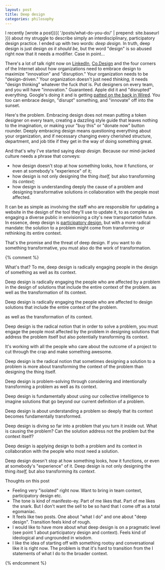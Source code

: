 ```yaml
---
layout: post
title: Deep design
categories: philosophy
---
```


I recently [wrote a post]({{ '/posts/what-do-you-do/' | prepend: site.baseurl }}) about my struggle to describe simply an interdisciplinary, participatory design practice. I ended up with two words: _deep design._ In truth, deep design is just design _as it should be,_ but the word "design" is so abused right now that it needs a modifier. Case in point...

There's a lot of talk right now on [LinkedIn](https://www.linkedin.com/pulse/20140602124457-338303448-why-the-most-successful-companies-embrace-design), [Co.Design](http://www.fastcodesign.com/3016247/10-lessons-for-design-driven-success) and the four corners of the Internet about how organizations need to embrace design to maximize "innovation" and "disruption." Your organization needs to be "design-driven." Your organization doesn't just need _thinking,_ it needs "design thinking" whatever the fuck _that_ is. Put designers on every team, and you will have "innovation." Guaranteed. Apple did it and "disrupted" everything. Google's doing it and is getting [patted on the back in Wired](http://www.wired.com/2014/12/google-material-design/). You too can embrace design, "disrupt" something, and "innovate" off into the sunset.

Here's the problem. Embracing design does not mean putting a token designer on every team, creating a dazzling style guide that leaves nothing to the imagination, or making your "buy this" or "donate now" button rounder. Deeply embracing design means questioning everything about your organization, and if necessary changing every cherished structure, department, and job title if they get in the way of doing something great. 

And that's why I've started saying _deep design._ Because our mind-jacked culture needs a phrase that conveys:

 * how design doesn't stop at how something looks, how it functions, or even at somebody's "experience" of it; 
 * how design is not only designing the thing _itself,_ but also transforming its _context;_ 
 * how design is understanding deeply the cause of a problem and designing transformative solutions in collaboration with the people most affected. 

It can be as simple as involving the staff who are responsible for updating a website in the design of the tool they'll use to update it, to as complex as engaging a diverse public in envisioning a city's new transportation future. In essence, deep design is [participatory design](http://en.wikipedia.org/wiki/Participatory_design), but with a more radical mandate: the solution to a problem might come from transforming or rethinking its entire context.

That's the promise and the threat of deep design. If you want to do something transformative, you must also do the work of transformation.

{% comment %}

What's that? To me, deep design is radically engaging people in the design of something as well as its context.

Deep design is radically engaging the people who are affected by a problem in the design of solutions that include the entire context of the problem. as well as the transformation of its context.

Deep design is radically engaging the people who are affected to design solutions that include the entire context of the problem. 

as well as the transformation of its context.

Deep design is the radical notion that in order to solve a problem, you must engage the people most affected by the problem in designing solutions that address the problem itself but also potentially transforming its context.

It's working with all the people who care about the outcome of a project to cut through the crap and make something awesome.

Deep design is the radical notion that sometimes designing a solution to a problem is more about transforming the context of the problem than designing the thing itself.

Deep design is problem-solving through considering and intentionally transforming a problem as well as its context.

Deep design is fundamentally about using our collective intelligence to imagine solutions that go beyond our current definition of a problem.

Deep design is about understanding a problem so deeply that its context becomes fundamentally transformed.

Deep design is diving so far into a problem that you turn it inside out. What is causing the problem? Can the solution address not the problem but the context itself?

Deep design is applying design to both a problem and its context in collaboration with the people who most need a solution.

Deep design doesn't stop at how something looks, how it functions, or even at somebody's "experience" of it. Deep design is not only designing the thing _itself,_ but also transforming its _context_.

Thoughts on this post

* Feeling very "isolated" right now. Want to bring in team context, participatory design etc.
* The tone is kind of manifesto-ey. Part of me likes that. Part of me likes the snark. But I don't want the sell to be so hard that I come off as a total egomaniac.
* It feels like two posts. One about "what I do" and one about "deep design". Transition feels kind of rough.
* I would like to have more about what deep design is on a pragmatic level (see point 1 about participatory design and context). Feels kind of ideological and ungrounded in wisdom.
* I like the idea of starting off with something rootsy and conversational like it is right now. The problem is that it's hard to transition from the I statements of what I do to the broader context.

{% endcomment %}